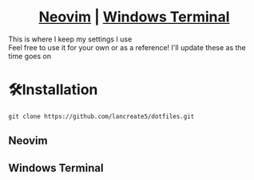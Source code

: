 <h1 align="center">
<a href="https://github.com/LanCreates/dotfiles#neovim">Neovim</a> | 
<a href="https://github.com/LanCreates/dotfiles#windows-terminal">Windows Terminal</a>
</h1>

<p>
This is where I keep my settings I use<br>
Feel free to use it for your own or as a reference! 
I'll update these as the time goes on
</p>


# 🛠Installation
```
git clone https://github.com/lancreate5/dotfiles.git
```

## Neovim

## Windows Terminal
